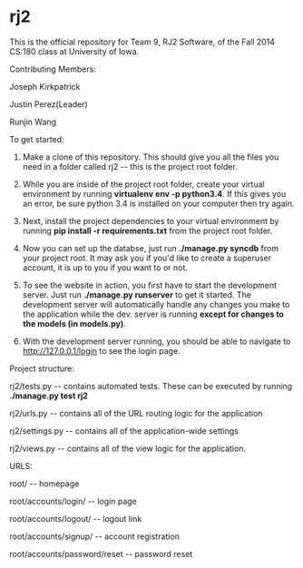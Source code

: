rj2
===
This is the official repository for Team 9, RJ2 Software, of the Fall 2014 CS:180 class at University of Iowa.

Contributing Members:

Joseph Kirkpatrick

Justin Perez(Leader)

Runjin Wang

To get started:

1) Make a clone of this repository. This should give you all the files you need in a folder called rj2 -- this is the project root folder.

2) While you are inside of the project root folder, create your virtual environment by running __virtualenv env -p python3.4__. If this gives you an error, be sure python 3.4 is installed on your computer then try again.

3) Next, install the project dependencies to your virtual environment by running __pip install -r requirements.txt__ from the project root folder.

4) Now you can set up the databse, just run __./manage.py syncdb__ from your project root. It may ask you if you'd like to create a superuser account, it is up to you if you want to or not.

5) To see the website in action, you first have to start the development server. Just run __./manage.py runserver__ to get it started. The development server will automatically handle any changes you make to the application while the dev. server is running __except for changes to the models (in models.py)__.

6) With the development server running, you should be able to navigate to http://127.0.0.1/login to see the login page.

Project structure:

rj2/tests.py -- contains automated tests. These can be executed by running __./manage.py test rj2__

rj2/urls.py -- contains all of the URL routing logic for the application

rj2/settings.py -- contains all of the application-wide settings

rj2/views.py -- contains all of the view logic for the application.


URLS:

root/ -- homepage

root/accounts/login/ -- login page

root/accounts/logout/ -- logout link

root/accounts/signup/ -- account registration

root/accounts/password/reset -- password reset
